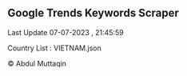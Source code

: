 

## Google Trends Keywords Scraper 
 
Last Update 07-07-2023 , 21:45:59

Country List :
VIETNAM.json



© Abdul Muttaqin 
